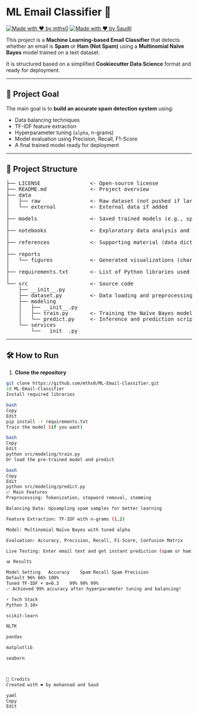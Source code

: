 # ML Email Classifier 🚀

[![Made with ❤️ by mths0](https://img.shields.io/badge/Made%20By-mths0-blue)](https://github.com/mths0)
[![Made with ❤️ by Saudll](https://img.shields.io/badge/Made%20By-Saudll-blue)](https://github.com/Saudll)



This project is a **Machine Learning-based Email Classifier** that detects whether an email is **Spam** or **Ham (Not Spam)** using a **Multinomial Naïve Bayes** model trained on a text dataset.

It is structured based on a simplified **Cookiecutter Data Science** format and ready for deployment.

---

## 🧠 Project Goal

The main goal is to **build an accurate spam detection system** using:
- Data balancing techniques
- TF-IDF feature extraction
- Hyperparameter tuning (`alpha`, n-grams)
- Model evaluation using Precision, Recall, F1-Score
- A final trained model ready for deployment

---

## 📂 Project Structure

<pre>
├── LICENSE                <- Open-source license
├── README.md              <- Project overview
├── data
│   ├── raw                <- Raw dataset (not pushed if large)
│   └── external           <- External data if added
│
├── models                 <- Saved trained models (e.g., spam_classifier.pkl)
│
├── notebooks              <- Exploratory data analysis and experiments
│
├── references             <- Supporting material (data dictionaries, resources)
│
├── reports
│   └── figures            <- Generated visualizations (charts, graphs)
│
├── requirements.txt       <- List of Python libraries used
│
└── src                    <- Source code
    ├── __init__.py
    ├── dataset.py         <- Data loading and preprocessing
    ├── modeling
    │   ├── __init__.py
    │   ├── train.py       <- Training the Naïve Bayes model
    │   └── predict.py     <- Inference and prediction scripts
    └── services
        └── __init__.py
</pre>

---

## 🛠️ How to Run

1. **Clone the repository**

```bash
git clone https://github.com/mths0/ML-Email-Classifier.git
cd ML-Email-Classifier
Install required libraries

bash
Copy
Edit
pip install -r requirements.txt
Train the model (if you want)

bash
Copy
Edit
python src/modeling/train.py
Or load the pre-trained model and predict

bash
Copy
Edit
python src/modeling/predict.py
📈 Main Features
Preprocessing: Tokenization, stopword removal, stemming

Balancing Data: Upsampling spam samples for better learning

Feature Extraction: TF-IDF with n-grams (1,2)

Model: Multinomial Naïve Bayes with tuned alpha

Evaluation: Accuracy, Precision, Recall, F1-Score, Confusion Matrix

Live Testing: Enter email text and get instant prediction (spam or ham)

📊 Results

Model Setting	Accuracy	Spam Recall	Spam Precision
Default	96%	66%	100%
Tuned TF-IDF + α=0.3	99%	99%	99%
✅ Achieved 99% accuracy after hyperparameter tuning and balancing!

⚡ Tech Stack
Python 3.10+

scikit-learn

NLTK

pandas

matplotlib

seaborn



🙌 Credits
Created with ❤️ by mohannad and Saud

yaml
Copy
Edit




